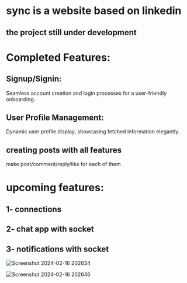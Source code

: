 # sync is a website based on linkedin
## the project still under development
# Completed Features:
## Signup/Signin:
Seamless account creation and login processes for a user-friendly onboarding.
## User Profile Management:
Dynamic user profile display, showcasing fetched information elegantly.
## creating posts with all features
make post/comment/reply/like for each of them
# upcoming features:
## 1- connections
## 2- chat app with socket
## 3- notifications with socket

![Screenshot 2024-02-16 202634](https://github.com/EssamKonafa/Sync/assets/128749610/2f4d6d90-7f07-4c7d-a261-8c5e5fe58ccf)

![Screenshot 2024-02-16 202646](https://github.com/EssamKonafa/Sync/assets/128749610/d72dd137-3a68-45c1-8f6f-bfb94fc41d03)
